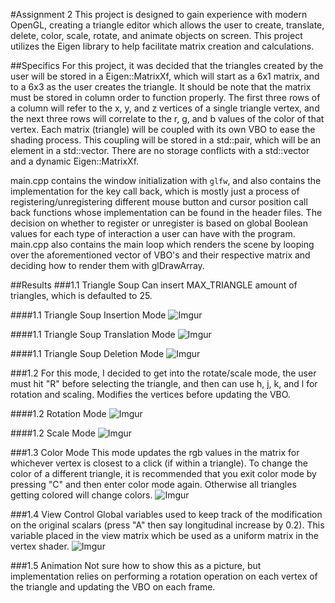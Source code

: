 #Assignment 2
This project is designed to gain experience with modern OpenGL, creating a triangle editor which allows the user to create, translate, delete, color, scale, rotate, and animate objects on screen. This project utilizes the Eigen library to help facilitate matrix creation and calculations.

##Specifics
For this project, it was decided that the triangles created by the user will be stored in a Eigen::MatrixXf, which will start as a 6x1 matrix, and to a 6x3 as the user creates the triangle. It should be note that the matrix must be stored in column order to function properly. The first three rows of a column will refer to the x, y, and z vertices of a single triangle vertex, and the next three rows will correlate to the r, g, and b values of the color of that vertex. Each matrix (triangle) will be coupled with its own VBO to ease the shading process. This coupling will be stored in a std::pair, which will be an element in a std::vector. There are no storage conflicts with a std::vector and a dynamic Eigen::MatrixXf. 

main.cpp contains the window initialization with `glfw`, and also contains the implementation for the key call back, which is mostly just a process of registering/unregistering different mouse button and cursor position call back functions whose implementation can be found in the header files. The decision on whether to register or unregister is based on global Boolean values for each type of interaction a user can have with the program. main.cpp also contains the main loop which renders the scene by looping over the aforementioned vector of VBO's and their respective matrix and deciding how to render them with glDrawArray.

##Results
###1.1 Triangle Soup
Can insert MAX_TRIANGLE amount of triangles, which is defaulted to 25.

####1.1 Triangle Soup Insertion Mode
![Imgur](https://i.imgur.com/cQAC9nA.png)

####1.1 Triangle Soup Translation Mode
![Imgur](https://i.imgur.com/a9z81tV.png)

####1.1 Triangle Soup Deletion Mode
![Imgur](https://i.imgur.com/Myg4kHR.png)

###1.2
For this mode, I decided to get into the rotate/scale mode, the user must hit "R" before selecting the triangle, and then can use h, j, k, and l for rotation and scaling. Modifies the vertices before updating the VBO.

####1.2 Rotation Mode
![Imgur](https://i.imgur.com/ovllwrU.png)

####1.2 Scale Mode
![Imgur](https://i.imgur.com/aY7pVEg.png)

###1.3 Color Mode
This mode updates the rgb values in the matrix for whichever vertex is closest to a click (if within a triangle). To change the color of a different triangle, it is recommended that you exit color mode by pressing "C" and then enter color mode again. Otherwise all triangles getting colored will change colors.
![Imgur](https://i.imgur.com/BuDGjyi.png)

###1.4 View Control
Global variables used to keep track of the modification on the original scalars (press "A" then say longitudinal increase by 0.2). This variable placed in the view matrix which be used as a uniform matrix in the vertex shader.
![Imgur](https://i.imgur.com/1IjCB2P.png)

###1.5 Animation
Not sure how to show this as a picture, but implementation relies on performing a rotation operation on each vertex of the triangle and updating the VBO on each frame.


